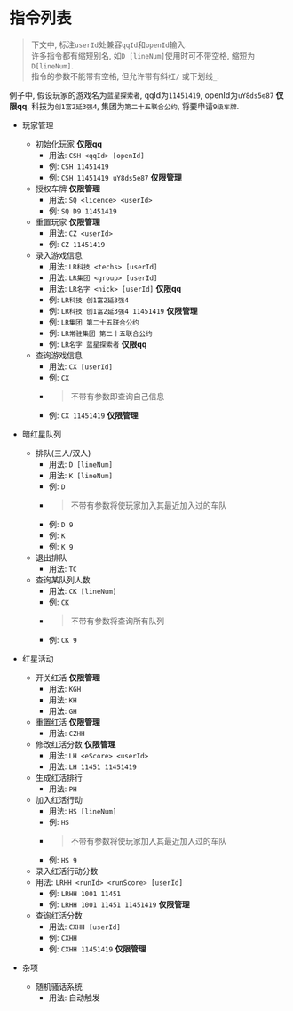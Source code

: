 # 指令列表

> 下文中, 标注`userId`处兼容`qqId`和`openId`输入.  
> 许多指令都有缩短别名, 如`D [lineNum]`使用时可不带空格, 缩短为`D[lineNum]`.  
> 指令的参数不能带有空格, 但允许带有斜杠`/` 或下划线`_`.

例子中, 假设玩家的游戏名为`蓝星探索者`, qqId为`11451419`, openId为`uY8ds5e87` **仅限qq**, 科技为`创1富2延3强4`, 集团为`第二十五联合公约`, 将要申请`9级车牌`.

- 玩家管理
  - 初始化玩家 **仅限qq**
    - 用法: `CSH <qqId> [openId]`
    - 例: `CSH 11451419 `
    - 例: `CSH 11451419 uY8ds5e87` **仅限管理**
  - 授权车牌 **仅限管理**
    - 用法: `SQ <licence> <userId>`
    - 例: `SQ D9 11451419`
  - 重置玩家 **仅限管理**
    - 用法: `CZ <userId>`
    - 例: `CZ 11451419`
  - 录入游戏信息
    - 用法: `LR科技 <techs> [userId]`
    - 用法: `LR集团 <group> [userId]`
    - 用法: `LR名字 <nick> [userId]` **仅限qq**
    - 例: `LR科技 创1富2延3强4`
    - 例: `LR科技 创1富2延3强4 11451419` **仅限管理**
    - 例: `LR集团 第二十五联合公约`
    - 例: `LR常驻集团 第二十五联合公约`
    - 例: `LR名字 蓝星探索者` **仅限qq**
  - 查询游戏信息
    - 用法: `CX [userId]`
    - 例: `CX`
    - > 不带有参数即查询自己信息
    - 例: `CX 11451419` **仅限管理**

- 暗红星队列
  - 排队(三人/双人)
    - 用法: `D [lineNum]`
    - 用法: `K [lineNum]`
    - 例: `D`
    - > 不带有参数将使玩家加入其最近加入过的车队
    - 例: `D 9`
    - 例: `K`
    - 例: `K 9`
  - 退出排队
    - 用法: `TC`
  - 查询某队列人数
    - 用法: `CK [lineNum]`
    - 例: `CK`
    - > 不带有参数将查询所有队列
    - 例: `CK 9`

- 红星活动
  - 开关红活 **仅限管理**
    - 用法: `KGH`
    - 用法: `KH`
    - 用法: `GH`
  - 重置红活 **仅限管理**
    - 用法: `CZHH`
  - 修改红活分数 **仅限管理**
    - 用法: `LH <eScore> <userId>`
    - 用法: `LH 11451 11451419`
  - 生成红活排行
    - 用法: `PH`
  - 加入红活行动
    - 用法: `HS [lineNum]`
    - 例: `HS`
    - > 不带有参数将使玩家加入其最近加入过的车队
    - 例: `HS 9`
  - 录入红活行动分数
  - 用法: `LRHH <runId> <runScore> [userId]`
    - 例: `LRHH 1001 11451`
    - 例: `LRHH 1001 11451 11451419` **仅限管理**
  - 查询红活分数
    - 用法: `CXHH [userId]`
    - 例: `CXHH`
    - 例: `CXHH 11451419` **仅限管理**

- 杂项
  - 随机骚话系统
    - 用法: 自动触发
